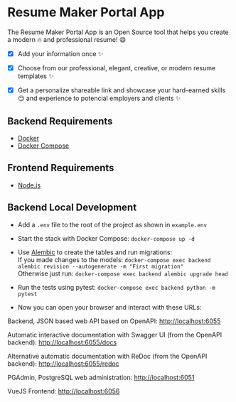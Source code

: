 # Resume Maker Portal App

The Resume Maker Portal App is an Open Source tool that helps you create a modern :fire: and professional resume! :smile:

- [x] Add your information once :sparkles:

- [x] Choose from our professional, elegant, creative, or modern resume templates :sparkles:

- [x] Get a personalize shareable link and showcase your hard-earned skills :smirk: and experience to potencial employers and clients :sparkles:

## Backend Requirements

- [Docker](https://www.docker.com/)
- [Docker Compose](https://docs.docker.com/compose/install/)

## Frontend Requirements

- [Node.js](https://nodejs.org/en/)

## Backend Local Development

- Add a `.env` file to the root of the project as shown in `example.env`
- Start the stack with Docker Compose:
  `docker-compose up -d`

- Use [Alembic](https://alembic.sqlalchemy.org/en/latest/tutorial.html) to create the tables and run migrations:  
  If you made changes to the models: `docker-compose exec backend alembic revision --autogenerate -m "First migration"`  
  Otherwise just run: `docker-compose exec backend alembic upgrade head`

- Run the tests using pytest:
  `docker-compose exec backend python -m pytest`

- Now you can open your browser and interact with these URLs:

Backend, JSON based web API based on OpenAPI: [http://localhost:6055](http://localhost:6055)

Automatic interactive documentation with Swagger UI (from the OpenAPI backend): [http://localhost:6055/docs](http://localhost:6055/docs)

Alternative automatic documentation with ReDoc (from the OpenAPI backend): [http://localhost:6055/redoc](http://localhost:6055/redoc)

PGAdmin, PostgreSQL web administration: [http://localhost:6051](http://localhost:6051)

VueJS Frontend: [http://localhost:6056](http://localhost:6056)
